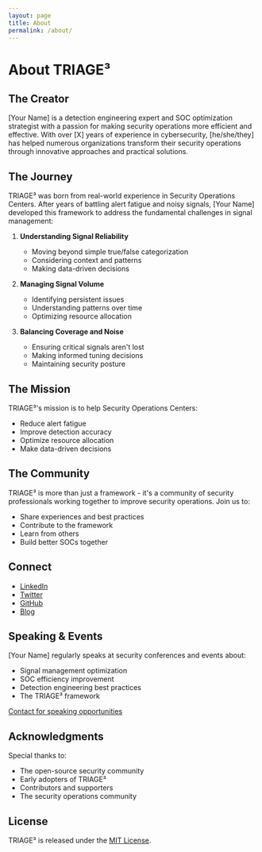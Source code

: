 ```yaml
---
layout: page
title: About
permalink: /about/
---
```


# About TRIAGE³

## The Creator

[Your Name] is a detection engineering expert and SOC optimization strategist with a passion for making security operations more efficient and effective. With over [X] years of experience in cybersecurity, [he/she/they] has helped numerous organizations transform their security operations through innovative approaches and practical solutions.

## The Journey

TRIAGE³ was born from real-world experience in Security Operations Centers. After years of battling alert fatigue and noisy signals, [Your Name] developed this framework to address the fundamental challenges in signal management:

1. **Understanding Signal Reliability**
   - Moving beyond simple true/false categorization
   - Considering context and patterns
   - Making data-driven decisions

2. **Managing Signal Volume**
   - Identifying persistent issues
   - Understanding patterns over time
   - Optimizing resource allocation

3. **Balancing Coverage and Noise**
   - Ensuring critical signals aren't lost
   - Making informed tuning decisions
   - Maintaining security posture

## The Mission

TRIAGE³'s mission is to help Security Operations Centers:
- Reduce alert fatigue
- Improve detection accuracy
- Optimize resource allocation
- Make data-driven decisions

## The Community

TRIAGE³ is more than just a framework - it's a community of security professionals working together to improve security operations. Join us to:

- Share experiences and best practices
- Contribute to the framework
- Learn from others
- Build better SOCs together

## Connect

- [LinkedIn](https://linkedin.com/in/yourusername)
- [Twitter](https://twitter.com/yourusername)
- [GitHub](https://github.com/yourusername)
- [Blog](https://yourblog.com)

## Speaking & Events

[Your Name] regularly speaks at security conferences and events about:
- Signal management optimization
- SOC efficiency improvement
- Detection engineering best practices
- The TRIAGE³ framework

[Contact for speaking opportunities](mailto:your.email@example.com)

## Acknowledgments

Special thanks to:
- The open-source security community
- Early adopters of TRIAGE³
- Contributors and supporters
- The security operations community

## License

TRIAGE³ is released under the [MIT License](https://github.com/yourusername/triage-cubed/blob/main/LICENSE). 